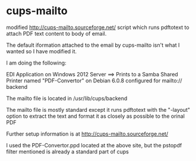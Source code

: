 cups-mailto
===========

modified http://cups-mailto.sourceforge.net/ script which runs pdftotext to attach PDF text content to body of email.

The default iformation attached to the email by cups-mailto isn't what I wanted so I have modified it.

I am doing the following:

EDI Application on Windows 2012 Server ==> Prints to a Samba Shared Printer named "PDF-Convertor" 
on Debian 6.0.8 configured for mailto:// backend

The mailto file is located in /usr/lib/cups/backend

The mailto file is mostly standard except it runs pdftotext with the "-layout" option to extract the text and 
format it as closely as possible to the orinal PDF

Further setup information is at http://cups-mailto.sourceforge.net/

I used the PDF-Convertor.ppd located at the above site, but the pstopdf filter mentioned 
is already a standard part of cups
